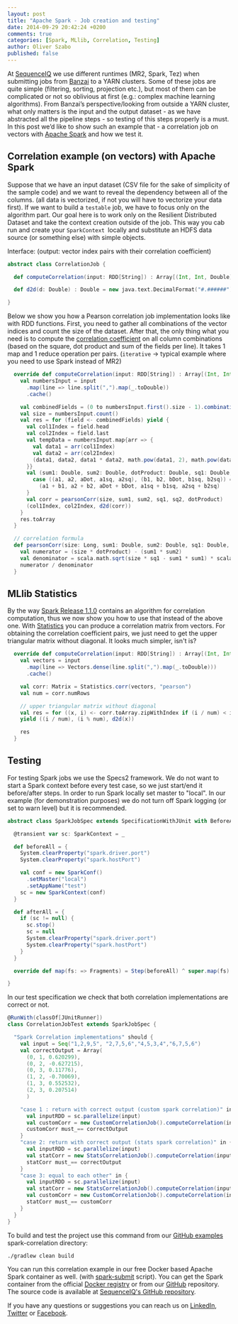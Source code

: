 ```yaml
---
layout: post
title: "Apache Spark - Job creation and testing"
date: 2014-09-29 20:42:24 +0200
comments: true
categories: [Spark, MLlib, Correlation, Testing]
author: Oliver Szabo
published: false
---
```


At [SequenceIQ](http://sequenceiq.com/) we use different runtimes (MR2, Spark, Tez) when submitting jobs from [Banzai](http://docs.banzai.apiary.io/reference) to a YARN clusters.
Some of these jobs are quite simple (filtering, sorting, projection etc.), but most of them can be complicated or not so oblivious at first (e.g.: complex machine learning algorithms).
From Banzai’s perspective/looking from outside a YARN cluster, what only matters is the input and the output dataset - as we have abstracted all the pipeline steps -  so testing of this steps properly is a must.
In this post we’d like to show such an example that - a correlation job on vectors with [Apache Spark](https://spark.apache.org/) and how we test it.

## Correlation example (on vectors) with Apache Spark

Suppose that we have an input dataset (CSV file for the sake of simplicity of the sample code) and we want to reveal the dependency between all of the columns. (all data is vectorized, if not you will have to vectorize your data first).
If we want to build a `testable` job, we have to focus only on the algorithm part. Our goal here is to work only on the Resilient Distributed Dataset and take the context creation outside of the job.
This way you cab run and create your `SparkContext `locally and substitute an HDFS data source (or something else) with simple objects.

Interface: (output: vector index pairs with their correlation coefficient)

``` scala
abstract class CorrelationJob {

  def computeCorrelation(input: RDD[String]) : Array[(Int, Int, Double)]

  def d2d(d: Double) : Double = new java.text.DecimalFormat("#.######").format(d).toDouble

}
```

<!-- more -->
Below we show you how a Pearson correlation job implementation looks like with RDD functions. First, you need to gather all combinations of the vector indices and count the size of the dataset.
After that, the only thing what you need is to compute the [correlation coefficient](http://www.statisticshowto.com/what-is-the-correlation-coefficient-formula/) on all column combinations (based on the square, dot product and sum of the fields per line). It takes 1 map and 1 reduce operation per pairs. (`iterative` -> typical example where you need to use Spark instead of MR2)

``` scala
  override def computeCorrelation(input: RDD[String]) : Array[(Int, Int, Double)] = {
    val numbersInput = input
      .map(line => line.split(",").map(_.toDouble))
      .cache()

    val combinedFields = (0 to numbersInput.first().size - 1).combinations(2)
    val size = numbersInput.count()
    val res = for (field <- combinedFields) yield {
      val col1Index = field.head
      val col2Index = field.last
      val tempData = numbersInput.map{arr => {
        val data1 = arr(col1Index)
        val data2 = arr(col2Index)
        (data1, data2, data1 * data2, math.pow(data1, 2), math.pow(data2, 2))
      }}
      val (sum1: Double, sum2: Double, dotProduct: Double, sq1: Double, sq2: Double) = tempData.reduce {
        case ((a1, a2, aDot, a1sq, a2sq), (b1, b2, bDot, b1sq, b2sq)) =>
          (a1 + b1, a2 + b2, aDot + bDot, a1sq + b1sq, a2sq + b2sq)
      }
      val corr = pearsonCorr(size, sum1, sum2, sq1, sq2, dotProduct)
      (col1Index, col2Index, d2d(corr))
    }
    res.toArray
  }

  // correlation formula
  def pearsonCorr(size: Long, sum1: Double, sum2: Double, sq1: Double, sq2: Double, dotProduct: Double): Double = {
    val numerator = (size * dotProduct) - (sum1 * sum2)
    val denominator = scala.math.sqrt(size * sq1 - sum1 * sum1) * scala.math.sqrt(size * sq2 - sum2 * sum2)
    numerator / denominator
  }
```

## MLlib Statistics

By the way [Spark Release 1.1.0](https://spark.apache.org/releases/spark-release-1-1-0.html) contains an algorithm for correlation computation, thus we now show you how to use that instead of the above one.
With [Statistics](https://github.com/apache/spark/blob/master/mllib/src/main/scala/org/apache/spark/mllib/stat/Statistics.scala) you can produce a correlation matrix from vectors. For obtaining the correlation coefficient pairs, we just need to get the upper triangular matrix without diagonal. It looks much simpler, isn't is?

``` scala
  override def computeCorrelation(input: RDD[String]) : Array[(Int, Int, Double)] = {
    val vectors = input
      .map(line => Vectors.dense(line.split(",").map(_.toDouble)))
      .cache()

    val corr: Matrix = Statistics.corr(vectors, "pearson")
    val num = corr.numRows

    // upper triangular matrix without diagonal
    val res = for ((x, i) <- corr.toArray.zipWithIndex if (i / num) < i % num )
    yield ((i / num), (i % num), d2d(x))

    res
  }
```
## Testing

For testing Spark jobs we use the Specs2 framework. We do not want to start a Spark context before every test case, so we just start/end it before/after steps.
In order to run Spark locally set master to "local". In our example (for demonstration purposes) we do not turn off Spark logging (or set to warn level) but it is recommended.

``` scala
abstract class SparkJobSpec extends SpecificationWithJUnit with BeforeAfterExample {

  @transient var sc: SparkContext = _

  def beforeAll = {
    System.clearProperty("spark.driver.port")
    System.clearProperty("spark.hostPort")

    val conf = new SparkConf()
      .setMaster("local")
      .setAppName("test")
    sc = new SparkContext(conf)
  }

  def afterAll = {
    if (sc != null) {
      sc.stop()
      sc = null
      System.clearProperty("spark.driver.port")
      System.clearProperty("spark.hostPort")
    }
  }

  override def map(fs: => Fragments) = Step(beforeAll) ^ super.map(fs) ^ Step(afterAll)

}

```
In our test specification we check that both correlation implementations are correct or not.
``` scala
@RunWith(classOf[JUnitRunner])
class CorrelationJobTest extends SparkJobSpec {

  "Spark Correlation implementations" should {
    val input = Seq("1,2,9,5", "2,7,5,6","4,5,3,4","6,7,5,6")
    val correctOutput = Array(
      (0, 1, 0.620299),
      (0, 2, -0.627215),
      (0, 3, 0.11776),
      (1, 2, -0.70069),
      (1, 3, 0.552532),
      (2, 3, 0.207514)
      )

    "case 1 : return with correct output (custom spark correlation)" in {
      val inputRDD = sc.parallelize(input)
      val customCorr = new CustomCorrelationJob().computeCorrelation(inputRDD, sc)
      customCorr must_== correctOutput
    }
    "case 2: return with correct output (stats spark correlation)" in {
      val inputRDD = sc.parallelize(input)
      val statCorr = new StatsCorrelationJob().computeCorrelation(inputRDD, sc)
      statCorr must_== correctOutput
    }
    "case 3: equal to each other" in {
      val inputRDD = sc.parallelize(input)
      val statCorr = new StatsCorrelationJob().computeCorrelation(inputRDD, sc)
      val customCorr = new CustomCorrelationJob().computeCorrelation(inputRDD, sc)
      statCorr must_== customCorr
    }
  }
}
```

To build and test the project use this command from our [GitHub examples](https://github.com/sequenceiq/sequenceiq-samples) spark-correlation directory:

```bash
./gradlew clean build
```

You can run this correlation example in our free Docker based Apache Spark container as well. (with [spark-submit](https://github.com/apache/spark/blob/master/bin/spark-submit) script). You can get the Spark container from the official [Docker registry](https://registry.hub.docker.com/u/sequenceiq/spark/) or from our [GitHub](https://github.com/sequenceiq/docker-spark) repository. The source code is available at [SequenceIQ's GitHub repository](https://github.com/sequenceiq/sequenceiq-samples/tree/master/spark-correlation).

If you have any questions or suggestions you can reach us on [LinkedIn](https://www.linkedin.com/company/sequenceiq/),
 [Twitter](https://twitter.com/sequenceiq) or [Facebook](https://www.facebook.com/sequenceiq).
